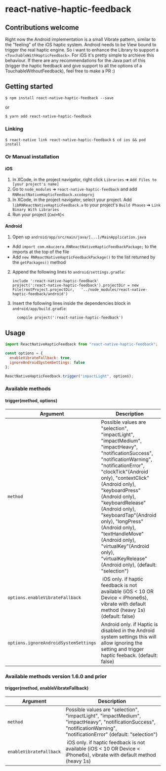 # react-native-haptic-feedback

## Contributions welcome

Right now the Android implementation is a small Vibrate pattern, similar to the "feeling" of the iOS haptic system. Android needs to be View bound to trigger the real haptic engine.
So i want to enhance the Library to support a `<TouchableWithHapticFeedback>`. For iOS it's pretty simple to archieve this behaviour. If there are any recommendations for the Java part of this (trigger the haptic feedback and give support to all the options of a TouchableWithoutFeedback), feel free to make a PR :)

## Getting started

`$ npm install react-native-haptic-feedback --save`

or

`$ yarn add react-native-haptic-feedback`

### Linking

`$ react-native link react-native-haptic-feedback`
`$ cd ios && pod install`

### Or Manual installation

#### iOS

1. In XCode, in the project navigator, right click `Libraries` ➜ `Add Files to [your project's name]`
2. Go to `node_modules` ➜ `react-native-haptic-feedback` and add `RNReactNativeHapticFeedback.xcodeproj`
3. In XCode, in the project navigator, select your project. Add `libRNReactNativeHapticFeedback.a` to your project's `Build Phases` ➜ `Link Binary With Libraries`
4. Run your project (`Cmd+R`)<

#### Android

1. Open up `android/app/src/main/java/[...]/MainApplication.java`

- Add `import com.mkuczera.RNReactNativeHapticFeedbackPackage;` to the imports at the top of the file
- Add `new RNReactNativeHapticFeedbackPackage()` to the list returned by the `getPackages()` method

2. Append the following lines to `android/settings.gradle`:
   ```
   include ':react-native-haptic-feedback'
   project(':react-native-haptic-feedback').projectDir = new File(rootProject.projectDir, 	'../node_modules/react-native-haptic-feedback/android')
   ```
3. Insert the following lines inside the dependencies block in `android/app/build.gradle`:
   ```
     compile project(':react-native-haptic-feedback')
   ```

## Usage

```javascript
import ReactNativeHapticFeedback from "react-native-haptic-feedback";

const options = {
  enableVibrateFallback: true,
  ignoreAndroidSystemSettings: false
};

ReactNativeHapticFeedback.trigger("impactLight", options);
```

### Available methods

#### trigger(method, options)

| Argument                              | Description                                                                                                                                                             
| ------------------------------------- | --------------------------------------------------------------------------------------------------------------------------------------------------------------------------------------------------------------------------------------------------------------------------------------------------------------------------------------------------------------------------------------------------------------------------------------------------------- |
| `method`                              | Possible values are "selection", "impactLight", "impactMedium", "impactHeavy", "notificationSuccess", "notificationWarning", "notificationError",  "clockTick"(Android only), "contextClick"(Android only), "keyboardPress"(Android only), "keyboardRelease"(Android only), "keyboardTap"(Android only), "longPress"(Android only), "textHandleMove"(Android only), "virtualKey"(Android only), "virtualKeyRelease"(Android only), (default: "selection") |
| `options.enableVibrateFallback`       |  iOS only. if haptic feedback is not available (iOS < 10 OR Device < iPhone6s), vibrate with default method (heavy 1s) (default: false)                                                                                                                                                                                                                                                                                                                   |
| `options.ignoreAndroidSystemSettings` | Android only. if Haptic is disabled in the Android system settings this will allow ignoring the setting and trigger haptic feeback.  (default: false)                                                                                                                                                                                                                                                                                                     |                                     

### Available methods version 1.6.0 and prior

#### trigger(method, enableVibrateFallback)

| Argument                | Description                                                                                                                                                             |
| ----------------------- | ----------------------------------------------------------------------------------------------------------------------------------------------------------------------- |
| `method`                | Possible values are "selection", "impactLight", "impactMedium", "impactHeavy", "notificationSuccess", "notificationWarning", "notificationError" (default: "selection") |
| `enableVibrateFallback` |  iOS only. if haptic feedback is not available (iOS < 10 OR Device < iPhone6s), vibrate with default method (heavy 1s)                                                  |
